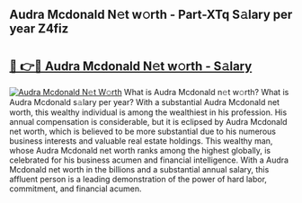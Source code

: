 ## Audra Mcdonald N𝚎t w𝚘rth - Part-XTq S𝚊lary per year Z4fiz

# <h2><a href="http://gc51uyt.nevu.top/?p=Audra+Mcdonald">🔗 👉🔴 Audra Mcdonald N𝚎t w𝚘rth - S𝚊lary</a></h2>

[![Audra Mcdonald N𝚎t W𝚘rth](https://i.imgur.com/Oavwk0R.jpeg)](http://gc51uyt.nevu.top/?p=Audra+Mcdonald)
What is Audra Mcdonald n𝚎t w𝚘rth? What is Audra Mcdonald s𝚊lary per year?
With a substantial Audra Mcdonald net worth, this wealthy individual is among the wealthiest in his profession. His annual compensation is considerable, but it is eclipsed by Audra Mcdonald net worth, which is believed to be more substantial due to his numerous business interests and valuable real estate holdings. This wealthy man, whose Audra Mcdonald net worth ranks among the highest globally, is celebrated for his business acumen and financial intelligence. With a Audra Mcdonald net worth in the billions and a substantial annual salary, this affluent person is a leading demonstration of the power of hard labor, commitment, and financial acumen.
